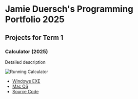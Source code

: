 # Jamie Duersch's Programming Portfolio 2025

## Projects for Term 1

### Calculator (2025)

Detailed description

![Running Calculator]()


*  [Windows EXE]()
*  [Mac OS]()
*  [Source Code]()
